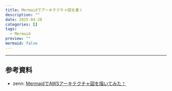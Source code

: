 ```yaml
---
title: Mermaidでアーキテクチャ図を書く
description: ""
date: 2025-04-28
categories: []
tags:
  - Mermaid
preview: ""
mermaid: false
---
```




---
## 参考資料
- zenn: [MermaidでAWSアーキテクチャ図を描いてみた！](https://zenn.dev/iharuoru/articles/630ae2e4d7230d)
